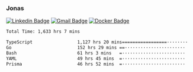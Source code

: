 ### Jonas
[![Linkedin Badge](https://img.shields.io/badge/-Jonas%20Neto-9933F7?style=flat-square&logo=Linkedin&logoColor=white&link=https://www.linkedin.com/in/jonas-nogueira-neto/)](https://www.linkedin.com/in/jonas-nogueira-neto/)
[![Gmail Badge](https://img.shields.io/badge/-nogueiraneto.jonas@gmail.com-9933F7?style=flat-square&logo=Gmail&logoColor=white&link=mailto:nogueiraneto.jonas@gmail.com)](mailto:nogueiraneto.jonas@gmail.com)
[![Docker Badge](https://img.shields.io/badge/-DockerHub-9933F7?style=flat-square&logo=Docker&logoColor=white&link=https://hub.docker.com/u/jonasssneto)](https://hub.docker.com/u/jonasssneto)


<!--START_SECTION:waka-->

```txt
Total Time: 1,633 hrs 7 mins

TypeScript                 1,127 hrs 20 mins=================········   68.22 %
Go                         152 hrs 29 mins ==·······················   09.23 %
Bash                       61 hrs 3 mins   =························   03.70 %
YAML                       49 hrs 45 mins  =························   03.01 %
Prisma                     46 hrs 52 mins  =························   02.84 %
```

<!--END_SECTION:waka-->
###
